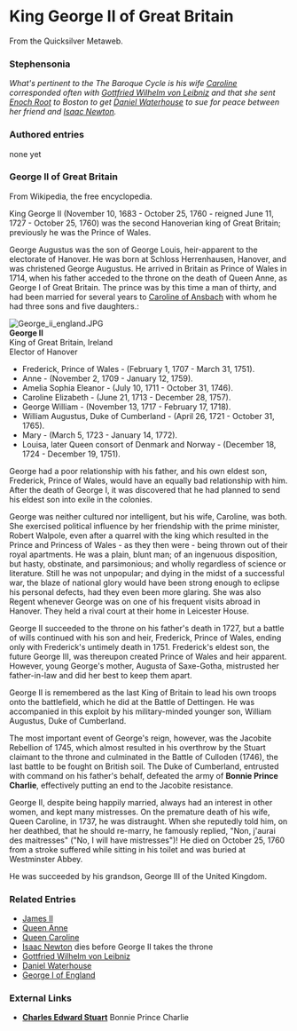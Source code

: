 
# King George II of Great Britain

From the Quicksilver Metaweb.


### Stephensonia


*What's pertinent to the The Baroque Cycle is his wife [Caroline](/caroline-of-ansbach) corresponded often with [Gottfried Wilhelm von Leibniz](/gottfried-wilhelm-von-leibniz) and that she sent [Enoch Root](/stephenson-neal-quicksilver-enoch-root) to Boston to get [Daniel Waterhouse](/daniel-waterhouse) to sue for peace between her friend and [Isaac Newton](/isaac-newton).*

### Authored entries


none yet

### George II of Great Britain



From Wikipedia, the free encyclopedia. 

King George II (November 10, 1683 - October 25, 1760 - reigned June 11, 1727 - October 25, 1760) was the second Hanoverian king of Great Britain; previously he was the Prince of Wales. 

George Augustus was the son of George Louis, heir-apparent to the electorate of Hanover. He was born at Schloss Herrenhausen, Hanover, and was christened George Augustus. He arrived in Britain as Prince of Wales in 1714, when his father acceded to the throne on the death of Queen Anne, as George I of Great Britain. The prince was by this time a man of thirty, and had been married for several years to [Caroline of Ansbach](/caroline-of-ansbach) with whom he had three sons and five daughters.: 

![George_ii_england.JPG](/images/George_ii_england.JPG)  
**George II**  
King of Great Britain, Ireland  
Elector of Hanover

* Frederick, Prince of Wales - (February 1, 1707 - March 31, 1751).
* Anne - (November 2, 1709 - January 12, 1759).
* Amelia Sophia Eleanor - (July 10, 1711 - October 31, 1746).
* Caroline Elizabeth - (June 21, 1713 - December 28, 1757).
* George William - (November 13, 1717 - February 17, 1718).
* William Augustus, Duke of Cumberland - (April 26, 1721 - October 31, 1765).
* Mary - (March 5, 1723 - January 14, 1772).
* Louisa, later Queen consort of Denmark and Norway - (December 18, 1724 - December 19, 1751).


George had a poor relationship with his father, and his own eldest son, Frederick, Prince of Wales, would have an equally bad relationship with him. After the death of George I, it was discovered that he had planned to send his eldest son into exile in the colonies. 

George was neither cultured nor intelligent, but his wife, Caroline, was both. She exercised political influence by her friendship with the prime minister, Robert Walpole, even after a quarrel with the king which resulted in the Prince and Princess of Wales - as they then were - being thrown out of their royal apartments. He was a plain, blunt man; of an ingenuous disposition, but hasty, obstinate, and parsimonious; and wholly regardless of science or literature. Still he was not unpopular; and dying in the midst of a successful war, the blaze of national glory would have been strong enough to eclipse his personal defects, had they even been more glaring. She was also Regent whenever George was on one of his frequent visits abroad in Hanover. They held a rival court at their home in Leicester House. 

George II succeeded to the throne on his father's death in 1727, but a battle of wills continued with his son and heir, Frederick, Prince of Wales, ending only with Frederick's untimely death in 1751. Frederick's eldest son, the future George III, was thereupon created Prince of Wales and heir apparent. However, young George's mother, Augusta of Saxe-Gotha, mistrusted her father-in-law and did her best to keep them apart. 

George II is remembered as the last King of Britain to lead his own troops onto the battlefield, which he did at the Battle of Dettingen. He was accompanied in this exploit by his military-minded younger son, William Augustus, Duke of Cumberland. 

The most important event of George's reign, however, was the Jacobite Rebellion of 1745, which almost resulted in his overthrow by the Stuart claimant to the throne and culminated in the Battle of Culloden (1746), the last battle to be fought on British soil. The Duke of Cumberland, entrusted with command on his father's behalf, defeated the army of **Bonnie Prince Charlie**, effectively putting an end to the Jacobite resistance. 

George II, despite being happily married, always had an interest in other women, and kept many mistresses. On the premature death of his wife, Queen Caroline, in 1737, he was distraught. When she reputedly told him, on her deathbed, that he should re-marry, he famously replied, "Non, j'aurai des maitresses" ("No, I will have mistresses")! He died on October 25, 1760 from a stroke suffered while sitting in his toilet and was buried at Westminster Abbey. 

He was succeeded by his grandson, George III of the United Kingdom. 

### Related Entries


* [James II](/james-ii)
* [Queen Anne](/queen-anne)
* [Queen Caroline](/caroline-of-ansbach)
* [Isaac Newton](/isaac-newton) dies before George II takes the throne
* [Gottfried Wilhelm von Leibniz](/gottfried-wilhelm-von-leibniz)
* [Daniel Waterhouse](/daniel-waterhouse)
* [George I of England](/george-i-of-england)


### External Links


* **[Charles Edward Stuart](/http-www-genuki-org-uk-big-royalty-othern-z-html-youngpretender)** Bonnie Prince Charlie
